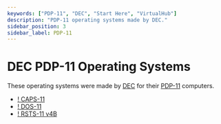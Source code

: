 ```yaml
---
keywords: ["PDP-11", "DEC", "Start Here", "VirtualHub"]
description: "PDP-11 operating systems made by DEC."
sidebar_position: 3
sidebar_label: PDP-11
---
```


# DEC PDP-11 Operating Systems

These operating systems were made by [DEC](https://en.wikipedia.org/wiki/Digital_Equipment_Corporation) for their [PDP-11](https://en.wikipedia.org/wiki/PDP-11) computers.

- [! CAPS-11](/1970s/1970/caps-11/)
- [! DOS-11](/1970s/1970/dos-11/)
- [! RSTS-11 v4B](/1970s/1975/rsts-11-v4b/)
